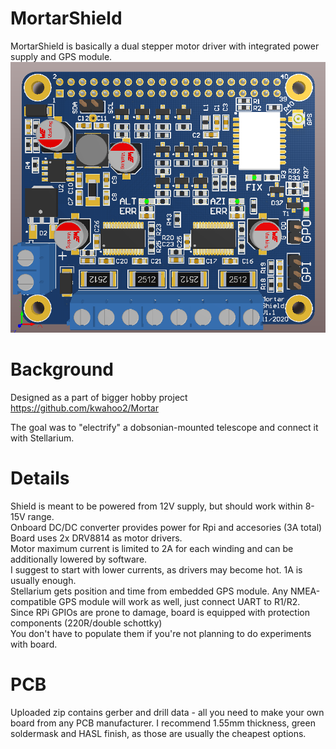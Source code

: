 # MortarShield
MortarShield is basically a dual stepper motor driver with integrated power supply and GPS module.
![alt text](https://github.com/twizzter/MortarShield/blob/main/ms11.png?raw=true)


# Background
Designed as a part of bigger hobby project https://github.com/kwahoo2/Mortar

The goal was to "electrify" a dobsonian-mounted telescope and connect it with Stellarium.


# Details
Shield is meant to be powered from 12V supply, but should work within 8-15V range.
<br/>Onboard DC/DC converter provides power for Rpi and accesories (3A total)
<br/>Board uses 2x DRV8814 as motor drivers.
<br/>Motor maximum current is limited to 2A for each winding and can be additionally lowered by software.
<br/>I suggest to start with lower currents, as drivers may become hot. 1A is usually enough.
<br/>Stellarium gets position and time from embedded GPS module. Any NMEA-compatible GPS module will work as well, just connect UART to R1/R2.
<br/>Since RPi GPIOs are prone to damage, board is equipped with protection components (220R/double schottky)
<br/>You don't have to populate them if you're not planning to do experiments with board.
# PCB
Uploaded zip contains gerber and drill data - all you need to make your own board from any PCB manufacturer. I recommend 1.55mm thickness, green soldermask and HASL finish, as those are usually the cheapest options.
